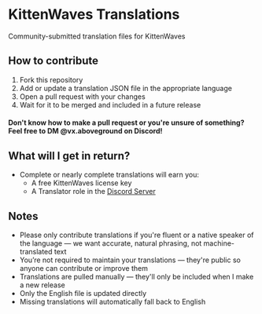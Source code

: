 # KittenWaves Translations
Community-submitted translation files for KittenWaves

## How to contribute
1. Fork this repository
2. Add or update a translation JSON file in the appropriate language
3. Open a pull request with your changes
4. Wait for it to be merged and included in a future release
#### Don't know how to make a pull request or you're unsure of something? Feel free to DM @vx.aboveground on Discord!

## What will I get in return?
- Complete or nearly complete translations will earn you:
  - A free KittenWaves license key
  - A Translator role in the [Discord Server](https://discord.gg/PKbutPa4wQ)

## Notes
- Please only contribute translations if you're fluent or a native speaker of the language — we want accurate, natural phrasing, not machine-translated text
- You’re not required to maintain your translations — they're public so anyone can contribute or improve them
- Translations are pulled manually — they'll only be included when I make a new release
- Only the English file is updated directly
- Missing translations will automatically fall back to English
